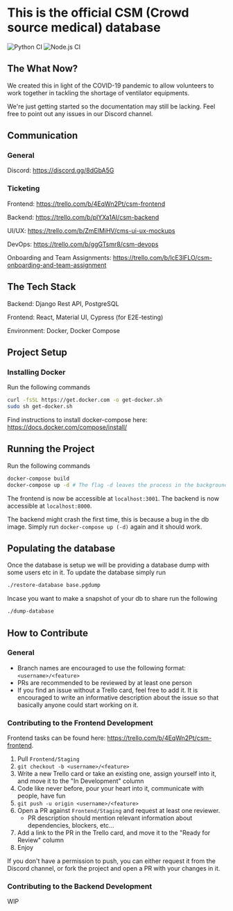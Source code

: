 # This is the official CSM (Crowd source medical) database

![Python CI](https://github.com/crowdsourcemedical/volunteer-database/workflows/Python%20CI/badge.svg)
![Node.js CI](https://github.com/crowdsourcemedical/volunteer-database/workflows/Node.js%20CI/badge.svg)

## The What Now?
We created this in light of the COVID-19 pandemic to allow volunteers to work together in tackling the shortage of ventilator equipments.

We're just getting started so the documentation may still be lacking. Feel free to point out any issues in our Discord channel.

## Communication

### General
Discord: https://discord.gg/8dGbA5G

### Ticketing
Frontend: https://trello.com/b/4EqWn2Pt/csm-frontend

Backend: https://trello.com/b/plYXa1AI/csm-backend

UI/UX: https://trello.com/b/ZmElMiHV/cms-ui-ux-mockups

DevOps: https://trello.com/b/ggGTsmr8/csm-devops

Onboarding and Team Assignments: https://trello.com/b/lcE3lFLO/csm-onboarding-and-team-assignment

## The Tech Stack
Backend: Django Rest API, PostgreSQL

Frontend: React, Material UI, Cypress (for E2E-testing)

Environment: Docker, Docker Compose

## Project Setup

### Installing Docker

Run the following commands

```sh
curl -fsSL https://get.docker.com -o get-docker.sh
sudo sh get-docker.sh
```

Find instructions to install docker-compose here: https://docs.docker.com/compose/install/

## Running the Project

Run the following commands

```sh
docker-compose build
docker-compose up -d # The flag -d leaves the process in the background. Feel free to omit it.
```

The frontend is now be accessible at `localhost:3001`. The backend is now accessible at `localhost:8000`.

The backend might crash the first time, this is because a bug in the db image. Simply run `docker-compose up (-d)` again and it should work.

## Populating the database
Once the database is setup we will be providing a database dump with some users etc in it. To update the database simply run 
```sh
./restore-database base.pgdump
```

Incase you want to make a snapshot of your db to share run the following
```sh
./dump-database
```


## How to Contribute

### General
- Branch names are encouraged to use the following format: `<username>/<feature>`
- PRs are recommended to be reviewed by at least one person
- If you find an issue without a Trello card, feel free to add it. It is encouraged to write an informative description
about the issue so that basically anyone could start working on it.

### Contributing to the Frontend Development
Frontend tasks can be found here: https://trello.com/b/4EqWn2Pt/csm-frontend.

1. Pull `Frontend/Staging`
2. `git checkout -b <username>/<feature>`
3. Write a new Trello card or take an existing one, assign yourself into it, and move it to the "In Development" column
4. Code like never before, pour your heart into it, communicate with people, have fun
5. `git push -u origin <username>/<feature>`
6. Open a PR against `Frontend/Staging` and request at least one reviewer.
    - PR description should mention relevant information about dependencies, blockers, etc... 
7. Add a link to the PR in the Trello card, and move it to the "Ready for Review" column
7. Enjoy

If you don't have a permission to push, you can either request it from the Discord channel, or fork the project
and open a PR with your changes in it.  

### Contributing to the Backend Development

WIP
